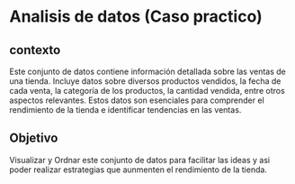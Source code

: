 # Analisis de datos (Caso practico)

## contexto
Este conjunto de datos contiene información detallada sobre las ventas de una tienda. Incluye datos sobre diversos productos vendidos, la fecha de cada venta, la categoría de los productos, la cantidad vendida, entre otros aspectos relevantes. Estos datos son esenciales para comprender el rendimiento de la tienda e identificar tendencias en las ventas. 


## Objetivo
Visualizar y Ordnar este conjunto de datos para facilitar las ideas y asi poder realizar estrategias que aunmenten el rendimiento de la tienda. 
